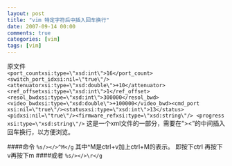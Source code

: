 ```yaml
---
layout: post
title: "vim 特定字符后中插入回车换行"
date: 2007-09-14 00:00
comments: true
categories: [vim]
tags: [vim]
---
```


原文件  
`<port_countxsi:type=\"xsd:int\">16</port_count><switch_port_idxsi:nil=\"true\"/><attenuatorxsi:type=\"xsd:double\">+10</attenuator><ref_offsetxsi:type=\"xsd:int\">1</ref_offset><resol_bwdxsi:type=\"xsd:int\">300000</resol_bwd><video_bwdxsi:type=\"xsd:double\">+100000</video_bwd><cmd_port xsi:nil=\"true\"/><statusxsi:type=\"xsd:int\">13</status><pidxsi:nil=\"true\"/><firmware_refxsi:type=\"xsd:string\"/> <progress xsi:type=\"xsd:string\"/>`
这是一个xml文件的一部分，需要在“><”的中间插入回车换行，以方便浏览。

####命令
`%s/></>^M</g`
其中^M是ctrl+v加上ctrl+M的表示。
即按下ctrl 再按下v再按下m
####或者
`%s/></>\r</g`

